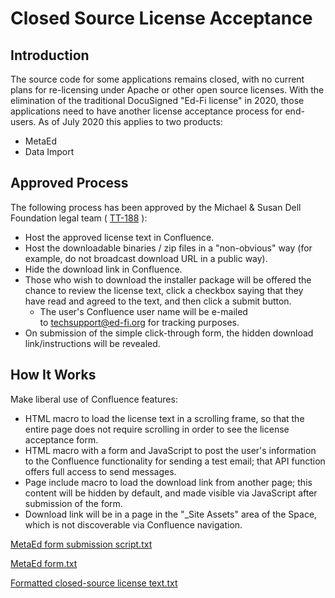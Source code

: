 # Closed Source License Acceptance

## Introduction

The source code for some applications remains closed, with no current plans for
re-licensing under Apache or other open source licenses. With the elimination of
the traditional DocuSigned "Ed-Fi license" in 2020, those applications need to
have another license acceptance process for end-users. As of July 2020 this
applies to two products:

- MetaEd
- Data Import

## Approved Process

The following process has been approved by the Michael & Susan Dell Foundation
legal team ( [TT-188](https://tracker.ed-fi.org/browse/TT-188?src=confmacro) ):

- Host the approved license text in Confluence.
- Host the downloadable binaries / zip files in a "non-obvious" way (for
  example, do not broadcast download URL in a public way).
- Hide the download link in Confluence.
- Those who wish to download the installer package will be offered the chance
  to review the license text, click a checkbox saying that they have read and
  agreed to the text, and then click a submit button.
  - The user's Confluence user name will be e-mailed
    to [techsupport@ed-fi.org](mailto:techsupport@ed-fi.org) for tracking
    purposes.
- On submission of the simple click-through form, the hidden download
  link/instructions will be revealed.

## How It Works

Make liberal use of Confluence features:

- HTML macro to load the license text in a scrolling frame, so that the entire
  page does not require scrolling in order to see the license acceptance form.
- HTML macro with a form and JavaScript to post the user's information to the
  Confluence functionality for sending a test email; that API function offers
  full access to send messages.
- Page include macro to load the download link from another page; this content
  will be hidden by default, and made visible via JavaScript after submission
  of the form.
- Download link will be in a page in the "\_Site Assets" area of the Space,
  which is not discoverable via Confluence navigation.

[MetaEd form submission script.txt](../../images/Cross-Functional-Projects/MetaEd%20form%20submission%20script.txt)

[MetaEd form.txt](../../images/Cross-Functional-Projects/MetaEd%20form.txt)

[Formatted closed-source license text.txt](../../images/Cross-Functional-Projects/Formatted%20closed-source%20license%20text.txt)
